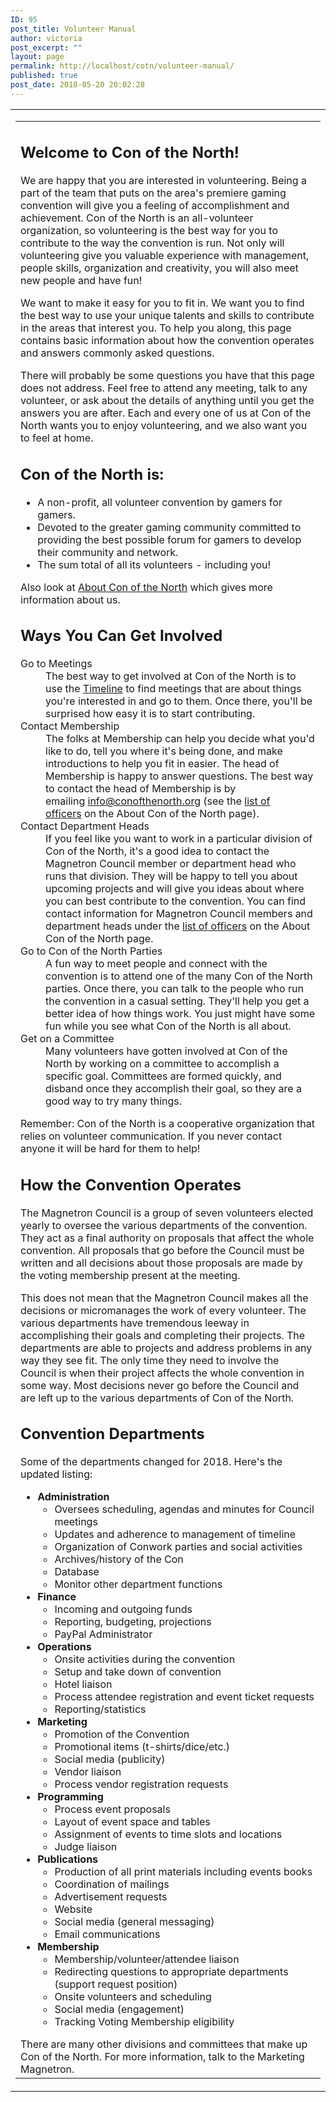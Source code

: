 ```yaml
---
ID: 95
post_title: Volunteer Manual
author: victoria
post_excerpt: ""
layout: page
permalink: http://localhost/cotn/volunteer-manual/
published: true
post_date: 2018-05-20 20:02:28
---
```

<table class="content">
<tbody>
<tr align="left" valign="top">
<td>
<div id="main">
<table>
<tbody>
<tr>
<td>
<h2>Welcome to Con of the North!</h2>
We are happy that you are interested in volunteering. Being a part of the team that puts on the area's premiere gaming convention will give you a feeling of accomplishment and achievement. Con of the North is an all-volunteer organization, so volunteering is the best way for you to contribute to the way the convention is run. Not only will volunteering give you valuable experience with management, people skills, organization and creativity, you will also meet new people and have fun!

We want to make it easy for you to fit in. We want you to find the best way to use your unique talents and skills to contribute in the areas that interest you. To help you along, this page contains basic information about how the convention operates and answers commonly asked questions.

There will probably be some questions you have that this page does not address. Feel free to attend any meeting, talk to any volunteer, or ask about the details of anything until you get the answers you are after. Each and every one of us at Con of the North wants you to enjoy volunteering, and we also want you to feel at home.
<h2>Con of the North is:</h2>
<ul>
 	<li>A non-profit, all volunteer convention by gamers for gamers.</li>
 	<li>Devoted to the greater gaming community committed to providing the best possible forum for gamers to develop their community and network.</li>
 	<li>The sum total of all its volunteers - including you!</li>
</ul>
Also look at <a href="http://conofthenorth.com/about.php">About Con of the North</a> which gives more information about us.
<h2>Ways You Can Get Involved</h2>
<dl>
 	<dt>Go to Meetings</dt>
 	<dd>The best way to get involved at Con of the North is to use the <a href="http://conofthenorth.com/volunteering.php#timeline">Timeline</a> to find meetings that are about things you're interested in and go to them. Once there, you'll be surprised how easy it is to start contributing.</dd>
 	<dt>Contact Membership</dt>
 	<dd>The folks at Membership can help you decide what you'd like to do, tell you where it's being done, and make introductions to help you fit in easier. The head of Membership is happy to answer questions. The best way to contact the head of Membership is by emailing <a href="mailto:info@conofthenorth.org">info@conofthenorth.org</a> (see the <a href="http://conofthenorth.com/about.php#officers">list of officers</a> on the About Con of the North page).</dd>
 	<dt>Contact Department Heads</dt>
 	<dd>If you feel like you want to work in a particular division of Con of the North, it's a good idea to contact the Magnetron Council member or department head who runs that division. They will be happy to tell you about upcoming projects and will give you ideas about where you can best contribute to the convention. You can find contact information for Magnetron Council members and department heads under the <a href="http://conofthenorth.com/about.php#officers">list of officers</a> on the About Con of the North page.</dd>
 	<dt>Go to Con of the North Parties</dt>
 	<dd>A fun way to meet people and connect with the convention is to attend one of the many Con of the North parties. Once there, you can talk to the people who run the convention in a casual setting. They'll help you get a better idea of how things work. You just might have some fun while you see what Con of the North is all about.</dd>
 	<dt>Get on a Committee</dt>
 	<dd>Many volunteers have gotten involved at Con of the North by working on a committee to accomplish a specific goal. Committees are formed quickly, and disband once they accomplish their goal, so they are a good way to try many things.</dd>
</dl>
<span class="boldme">Remember</span>: Con of the North is a cooperative organization that relies on volunteer communication. If you never contact anyone it will be hard for them to help!
<h2>How the Convention Operates</h2>
The Magnetron Council is a group of seven volunteers elected yearly to oversee the various departments of the convention. They act as a final authority on proposals that affect the whole convention. All proposals that go before the Council must be written and all decisions about those proposals are made by the voting membership present at the meeting.

This does not mean that the Magnetron Council makes all the decisions or micromanages the work of every volunteer. The various departments have tremendous leeway in accomplishing their goals and completing their projects. The departments are able to projects and address problems in any way they see fit. The only time they need to involve the Council is when their project affects the whole convention in some way. Most decisions never go before the Council and are left up to the various departments of Con of the North.
<h2><a id="conventiondepartments"></a>Convention Departments</h2>
Some of the departments changed for 2018. Here's the updated listing:
<ul>
 	<li><strong>Administration</strong>
<ul>
 	<li>Oversees scheduling, agendas and minutes for Council meetings</li>
 	<li>Updates and adherence to management of timeline</li>
 	<li>Organization of Conwork parties and social activities</li>
 	<li>Archives/history of the Con</li>
 	<li>Database</li>
 	<li>Monitor other department functions</li>
</ul>
</li>
 	<li><strong>Finance</strong>
<ul>
 	<li>Incoming and outgoing funds</li>
 	<li>Reporting, budgeting, projections</li>
 	<li>PayPal Administrator</li>
</ul>
</li>
 	<li><strong>Operations</strong>
<ul>
 	<li>Onsite activities during the convention</li>
 	<li>Setup and take down of convention</li>
 	<li>Hotel liaison</li>
 	<li>Process attendee registration and event ticket requests</li>
 	<li>Reporting/statistics</li>
</ul>
</li>
 	<li><strong>Marketing</strong>
<ul>
 	<li>Promotion of the Convention</li>
 	<li>Promotional items (t-shirts/dice/etc.)</li>
 	<li>Social media (publicity)</li>
 	<li>Vendor liaison</li>
 	<li>Process vendor registration requests</li>
</ul>
</li>
 	<li><strong>Programming</strong>
<ul>
 	<li>Process event proposals</li>
 	<li>Layout of event space and tables</li>
 	<li>Assignment of events to time slots and locations</li>
 	<li>Judge liaison</li>
</ul>
</li>
 	<li><strong>Publications</strong>
<ul>
 	<li>Production of all print materials including events books</li>
 	<li>Coordination of mailings</li>
 	<li>Advertisement requests</li>
 	<li>Website</li>
 	<li>Social media (general messaging)</li>
 	<li>Email communications</li>
</ul>
</li>
 	<li><strong>Membership</strong>
<ul>
 	<li>Membership/volunteer/attendee liaison</li>
 	<li>Redirecting questions to appropriate departments (support request position)</li>
 	<li>Onsite volunteers and scheduling</li>
 	<li>Social media (engagement)</li>
 	<li>Tracking Voting Membership eligibility</li>
</ul>
</li>
</ul>
There are many other divisions and committees that make up Con of the North. For more information, talk to the Marketing Magnetron.</td>
</tr>
</tbody>
</table>
</div></td>
</tr>
</tbody>
</table>